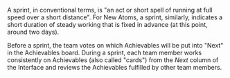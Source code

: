 A sprint, in conventional terms, is "an act or short spell of running at full speed over a short distance". For New Atoms, a sprint, similarly, indicates a short duration of steady working that is fixed in advance (at this point, around two days).

Before a sprint, the team votes on which Achievables will be put into "Next" in the Achievables board. During a sprint, each team member works consistently on Achievables (also called "cards") from the *Next* column of the Interface and reviews the Achievables fulfilled by other team members.
